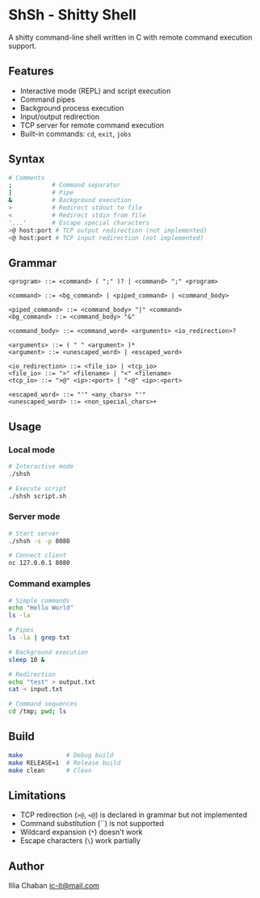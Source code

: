 # ShSh - Shitty Shell

A shitty command-line shell written in C with remote command execution support.

## Features

- Interactive mode (REPL) and script execution
- Command pipes
- Background process execution
- Input/output redirection
- TCP server for remote command execution
- Built-in commands: `cd`, `exit`, `jobs`

## Syntax

```bash
# Comments
;           # Command separator
|           # Pipe
&           # Background execution
>           # Redirect stdout to file
<           # Redirect stdin from file
'...'       # Escape special characters
>@ host:port # TCP output redirection (not implemented)
<@ host:port # TCP input redirection (not implemented)
```

## Grammar

```ebnf
<program> ::= <command> ( ";" )? | <command> ";" <program>

<command> ::= <bg_command> | <piped_command> | <command_body>

<piped_command> ::= <command_body> "|" <command>
<bg_command> ::= <command_body> "&"

<command_body> ::= <command_word> <arguments> <io_redirection>?

<arguments> ::= ( " " <argument> )*
<argument> ::= <unescaped_word> | <escaped_word>

<io_redirection> ::= <file_io> | <tcp_io>
<file_io> ::= ">" <filename> | "<" <filename>
<tcp_io> ::= ">@" <ip>:<port> | "<@" <ip>:<port>

<escaped_word> ::= "'" <any_chars> "'"
<unescaped_word> ::= <non_special_chars>+
```

## Usage

### Local mode
```bash
# Interactive mode
./shsh

# Execute script
./shsh script.sh
```

### Server mode
```bash
# Start server
./shsh -s -p 8080

# Connect client
nc 127.0.0.1 8080
```

### Command examples
```bash
# Simple commands
echo "Hello World"
ls -la

# Pipes
ls -la | grep txt

# Background execution
sleep 10 &

# Redirection
echo "test" > output.txt
cat < input.txt

# Command sequences
cd /tmp; pwd; ls
```

## Build

```bash
make            # Debug build
make RELEASE=1  # Release build
make clean      # Clean
```

## Limitations

- TCP redirection (`>@`, `<@`) is declared in grammar but not implemented
- Command substitution (\`\`) is not supported
- Wildcard expansion (`*`) doesn't work
- Escape characters (`\`) work partially

## Author

Illia Chaban <ic-it@mail.com>